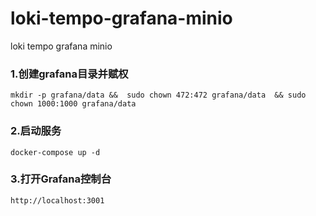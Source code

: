# loki-tempo-grafana-minio
loki tempo grafana minio

### 1.创建grafana目录并赋权
```shell
mkdir -p grafana/data &&  sudo chown 472:472 grafana/data  && sudo chown 1000:1000 grafana/data
```
### 2.启动服务
```shell
docker-compose up -d
```

### 3.打开Grafana控制台

```http
http://localhost:3001
```